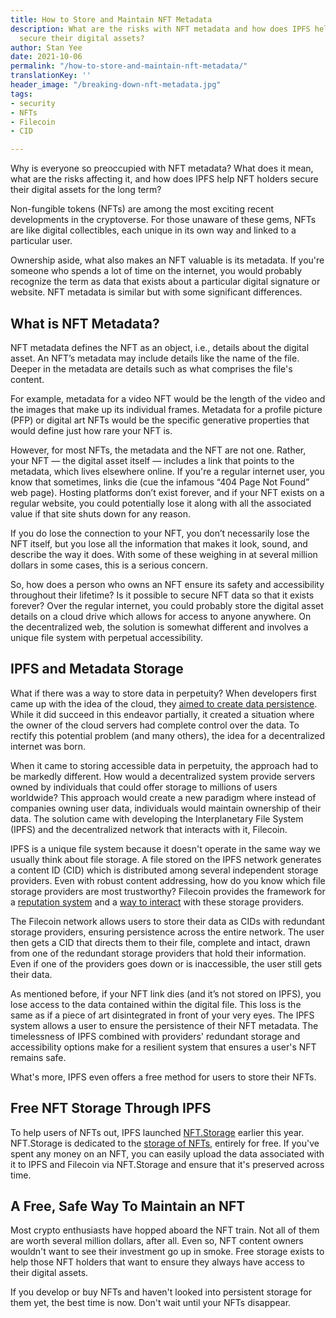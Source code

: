 ```yaml
---
title: How to Store and Maintain NFT Metadata
description: What are the risks with NFT metadata and how does IPFS help NFT holders
  secure their digital assets?
author: Stan Yee
date: 2021-10-06
permalink: "/how-to-store-and-maintain-nft-metadata/"
translationKey: ''
header_image: "/breaking-down-nft-metadata.jpg"
tags:
- security
- NFTs
- Filecoin
- CID

---
```

Why is everyone so preoccupied with NFT metadata? What does it mean, what are the risks affecting it, and how does IPFS help NFT holders secure their digital assets for the long term?

Non-fungible tokens (NFTs) are among the most exciting recent developments in the cryptoverse. For those unaware of these gems, NFTs are like digital collectibles, each unique in its own way and linked to a particular user.

Ownership aside, what also makes an NFT valuable is its metadata. If you're someone who spends a lot of time on the internet, you would probably recognize the term as data that exists about a particular digital signature or website. NFT metadata is similar but with some significant differences.

## What is NFT Metadata?

NFT metadata defines the NFT as an object, i.e., details about the digital asset. An NFT’s metadata may include details like the name of the file. Deeper in the metadata are details such as what comprises the file's content.

For example, metadata for a video NFT would be the length of the video and the images that make up its individual frames. Metadata for a profile picture (PFP) or digital art NFTs would be the specific generative properties that would define just how rare your NFT is.

However, for most NFTs, the metadata and the NFT are not one. Rather, your NFT — the digital asset itself — includes a link that points to the metadata, which lives elsewhere online. If you're a regular internet user, you know that sometimes, links die (cue the infamous “404 Page Not Found” web page). Hosting platforms don’t exist forever, and if your NFT exists on a regular website, you could potentially lose it along with all the associated value if that site shuts down for any reason.

If you do lose the connection to your NFT, you don’t necessarily lose the NFT itself, but you lose all the information that makes it look, sound, and describe the way it does. With some of these weighing in at several million dollars in some cases, this is a serious concern.

So, how does a person who owns an NFT ensure its safety and accessibility throughout their lifetime? Is it possible to secure NFT data so that it exists forever? Over the regular internet, you could probably store the digital asset details on a cloud drive which allows for access to anyone anywhere. On the decentralized web, the solution is somewhat different and involves a unique file system with perpetual accessibility.

## IPFS and Metadata Storage

What if there was a way to store data in perpetuity? When developers first came up with the idea of the cloud, they [aimed to create data persistence](https://blog.ipfs.io/2021-06-03-ipfs-filecoin-content-persistence/ "IPFS, Filecoin, and Content Persistence"). While it did succeed in this endeavor partially, it created a situation where the owner of the cloud servers had complete control over the data. To rectify this potential problem (and many others), the idea for a decentralized internet was born.

When it came to storing accessible data in perpetuity, the approach had to be markedly different. How would a decentralized system provide servers owned by individuals that could offer storage to millions of users worldwide? This approach would create a new paradigm where instead of companies owning user data, individuals would maintain ownership of their data. The solution came with developing the Interplanetary File System (IPFS) and the decentralized network that interacts with it, Filecoin.

IPFS is a unique file system because it doesn't operate in the same way we usually think about file storage. A file stored on the IPFS network generates a content ID (CID) which is distributed among several independent storage providers. Even with robust content addressing, how do you know which file storage providers are most trustworthy? Filecoin provides the framework for a [reputation system](https://filecoin.io/blog/posts/reputation-systems-in-filecoin/ "Reputation Systems in Filecoin") and a [way to interact](https://filecoin.io/blog/posts/how-storage-and-retrieval-deals-work-on-filecoin/ "How storage and retrieval deals work on Filecoin") with these storage providers.

The Filecoin network allows users to store their data as CIDs with redundant storage providers, ensuring persistence across the entire network. The user then gets a CID that directs them to their file, complete and intact, drawn from one of the redundant storage providers that hold their information. Even if one of the providers goes down or is inaccessible, the user still gets their data.

As mentioned before, if your NFT link dies (and it’s not stored on IPFS), you lose access to the data contained within the digital file. This loss is the same as if a piece of art disintegrated in front of your very eyes. The IPFS system allows a user to ensure the persistence of their NFT metadata. The timelessness of IPFS combined with providers' redundant storage and accessibility options make for a resilient system that ensures a user's NFT remains safe.

What's more, IPFS even offers a free method for users to store their NFTs.

## Free NFT Storage Through IPFS

To help users of NFTs out, IPFS launched [NFT.Storage](http://nft.storage "NFT.Storage") earlier this year. NFT.Storage is dedicated to the [storage of NFTs](https://filecoin.io/blog/posts/introducing-nft.storage-free-decentralized-storage-for-nfts/ "Introducing NFT.Storage: Free Decentralized Storage for NFTs"), entirely for free. If you've spent any money on an NFT, you can easily upload the data associated with it to IPFS and Filecoin via NFT.Storage and ensure that it's preserved across time.

## A Free, Safe Way To Maintain an NFT

Most crypto enthusiasts have hopped aboard the NFT train. Not all of them are worth several million dollars, after all. Even so, NFT content owners wouldn't want to see their investment go up in smoke. Free  storage exists to help those NFT holders that want to ensure they always have access to their digital assets.

If you develop or buy NFTs and haven't looked into persistent storage for them yet, the best time is now. Don't wait until your NFTs disappear.